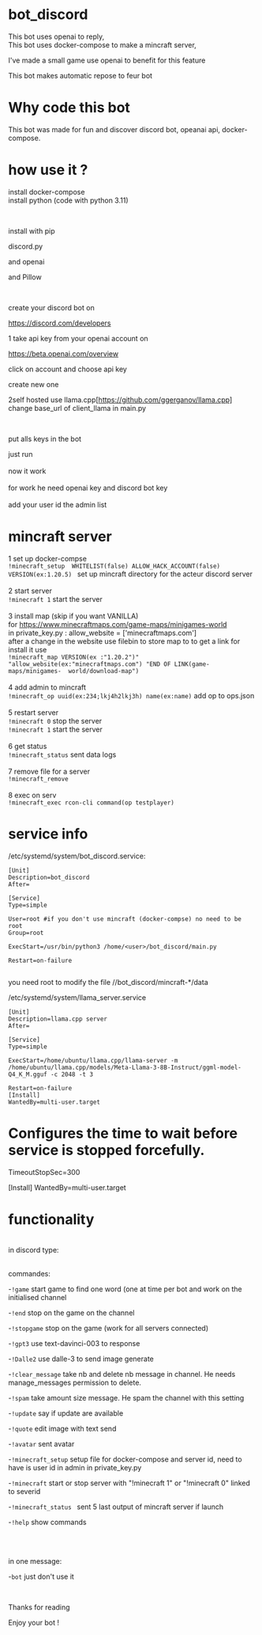 # bot_discord 

This bot uses openai to reply, <br />
This bot uses docker-compose to make a mincraft server, <br />

I've made a small game use openai to benefit for this feature <br />

This bot makes automatic repose to feur bot <br />

# Why code this bot 

This bot was made for fun and discover discord bot, opeanai api, docker-compose. <br />

# how use it ?

install docker-compose <br />
install python (code with python 3.11) <br />

<br />

install with pip <br />

discord.py <br />

and openai <br />

and Pillow <br />

<br />

create your discord bot on<br />

https://discord.com/developers<br />

1 take api key from your openai account on <br />

https://beta.openai.com/overview<br />

click on account and choose api key <br />

create new one <br />

2self hosted 
use llama.cpp[https://github.com/ggerganov/llama.cpp]
change base_url of client_llama in main.py

<br />

put alls keys in the bot <br />

just run <br />
<br />
now it work<br />
<br />
for work he need openai key and discord bot key<br />
<br />
add your user id the admin list

# mincraft server 
  1 set up docker-compse<br />
    ```!minecraft_setup  WHITELIST(false) ALLOW_HACK_ACCOUNT(false) VERSION(ex:1.20.5) ``` set up mincraft directory for the acteur discord server <br /><br />
  2 start server <br />
    ```!minecraft 1``` start the server<br /><br />
  3 install map (skip if you want VANILLA)<br />
    for https://www.minecraftmaps.com/game-maps/minigames-world<br />
    in private_key.py : allow_website = ['minecraftmaps.com']<br />
    after a change in the website use filebin to store map to to get a link for install it
    use<br />
    ```!minecraft_map VERSION(ex :"1.20.2")" "allow_website(ex:"minecraftmaps.com") "END OF LINK(game-maps/minigames-  world/download-map")``` <br /><br />
  4 add admin to mincraft <br />
    ```!minecraft_op uuid(ex:234;lkj4h2lkj3h) name(ex:name)``` add op to ops.json<br /><br />
  5 restart server <br />
    ```!minecraft 0``` stop the server<br />
    ```!minecraft 1``` start the server<br /><br />
  6 get status <br />
    ```!minecraft_status``` sent data logs <br /><br />
  7 remove file for a server <br />
    ```!minecraft_remove``` <br /><br />
  8 exec on serv  <br />
  ```!minecraft_exec rcon-cli command(op testplayer)```<br />

# service info 

/etc/systemd/system/bot_discord.service:
```
[Unit]
Description=bot_discord
After=
 
[Service]
Type=simple
 
User=root #if you don't use mincraft (docker-compse) no need to be root
Group=root
 
ExecStart=/usr/bin/python3 /home/<user>/bot_discord/main.py
 
Restart=on-failure
 
```
you need root to modify the file //bot_discord/mincraft-*/data

/etc/systemd/system/llama_server.service 
```
[Unit]
Description=llama.cpp server
After=
 
[Service]
Type=simple
 
ExecStart=/home/ubuntu/llama.cpp/llama-server -m /home/ubuntu/llama.cpp/models/Meta-Llama-3-8B-Instruct/ggml-model-Q4_K_M.gguf -c 2048 -t 3
 
Restart=on-failure
[Install]
WantedBy=multi-user.target
```


# Configures the time to wait before service is stopped forcefully.
TimeoutStopSec=300
 
[Install]
WantedBy=multi-user.target

# functionality <br />
<br />
in discord type: <br />

<br />

commandes:<br />

-```!game``` start game to find one word (one at time per bot and work on the initialised channel<br />

-```!end``` stop on the game on the channel <br />

-```!stopgame``` stop on the game (work for all servers connected)<br />

-```!gpt3``` use text-davinci-003 to response <br />

-```!Dalle2``` use dalle-3 to send image generate<br />

-```!clear_message``` take nb and delete nb message in channel. He needs manage_messages permission to delete.<br />

-```!spam``` take amount size message. He spam the channel with this setting<br />

-```!update``` say if update are available<br />

-```!quote``` edit image with text send <br />

-```!avatar``` sent avatar <br />

-```!minecraft_setup``` setup file for docker-compose and server id, need to have is user id in admin in private_key.py<br />

-```!minecraft``` start or stop server with "!minecraft 1" or "!minecraft 0" linked to severid <br />

-```!minecraft_status ``` sent 5 last output of mincraft server if launch <br />

-```!help``` show commands<br />

<br />

<br />

in one message: <br />

-```bot``` just don't use it <br />

<br />

Thanks for reading<br />

Enjoy your bot ! <br />
